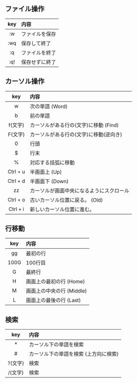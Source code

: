 ## ファイル操作

| key | 内容 |
|:---:|:---| 
| :w | ファイルを保存 |
| :wq | 保存して終了 |
| :q | ファイルを終了 |
| :q! | 保存せずに終了 |

## カーソル操作
| key | 内容 |
|:---:|:---| 
| w | 次の単語 (Word) |
| b | 前の単語 |
| f(文字) | カーソルがある行の(文字)に移動 (Find) |
| F(文字) | カーソルがある行の(文字)に移動(逆向き) |
| 0 | 行頭 |
| $ | 行末 |
| % | 対応する括弧に移動 |
| Ctrl + u | 半画面上 (Up) |
| Ctrl + d	 | 半画面下 (Down) |
| zz | カーソルが画面中央になるようにスクロール |
| Ctrl + o | 古いカーソル位置に戻る。 (Old) |
| Ctrl + i | 新しいカーソル位置に進む。 |

## 行移動
| key | 内容 |
|:---:|:---| 
| gg | 最初の行 |
| 100G | 100行目 |
| G | 最終行 |
| H | 画面上の最初の行 (Home) |
| M | 画面上の中央の行 (Middle) |
| L | 画面上の最後の行 (Last) |

## 検索
| key | 内容 |
|:---:|:---| 
| * | カーソル下の単語を検索 |
| # | カーソル下の単語を検索 (上方向に検索) |
| ?(文字) | 検索 |
| /(文字) | 検索 |
